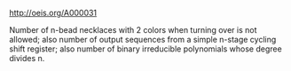 http://oeis.org/A000031

Number of n-bead necklaces with 2 colors when turning over is not allowed; also number of output sequences from a simple n-stage cycling shift register; also number of binary irreducible polynomials whose degree divides n.
